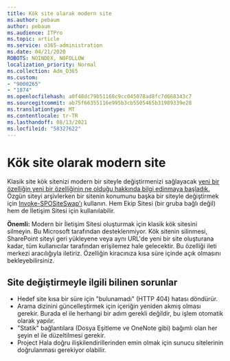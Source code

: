 ```yaml
---
title: Kök site olarak modern site
ms.author: pebaum
author: pebaum
ms.audience: ITPro
ms.topic: article
ms.service: o365-administration
ms.date: 04/21/2020
ROBOTS: NOINDEX, NOFOLLOW
localization_priority: Normal
ms.collection: Adm_O365
ms.custom:
- "9000265"
- "1874"
ms.openlocfilehash: a0f48dc79b51168c9cc045078ad8fc7d668343c7
ms.sourcegitcommit: ab75f66355116e995b3cb5505465b31989339e28
ms.translationtype: MT
ms.contentlocale: tr-TR
ms.lasthandoff: 08/13/2021
ms.locfileid: "58327622"
---
```

# <a name="modern-site-as-root-site"></a>Kök site olarak modern site

Klasik site kök sitenizi modern bir siteyle değiştirmenizi sağlayacak [yeni bir özelliğin yeni bir özelliğinin ne olduğu hakkında bilgi edinmaya başladık.](https://docs.microsoft.com/sharepoint/modern-root-site) Özgün siteyi arşivlerken bir sitenin konumunu başka bir siteyle değiştirmek için [Invoke-SPOSiteSwap'ı](https://docs.microsoft.com/powershell/module/sharepoint-online/invoke-spositeswap?view=sharepoint-ps) kullanın. Hem Ekip Sitesi (bir gruba bağlı değil) hem de İletişim Sitesi için kullanılabilir.

**Önemli:** Modern bir İletişim Sitesi oluşturmak için klasik kök sitesini silmeyin. Bu Microsoft tarafından desteklenmiyor. Kök sitenin silinmesi, SharePoint siteyi geri yükleyene veya aynı URL'de yeni bir site oluşturana kadar, tüm kullanıcılar tarafından erişilemez hale gelecektir. Bu özelliği ileti merkezi aracılığıyla iletiriz. Özelliğin kiracınıza kısa süre içinde açık olmasını bekleyebilirsiniz.

## <a name="known-issues-with-swapping-sites"></a>Site değiştirmeyle ilgili bilinen sorunlar
- Hedef site kısa bir süre için "bulunamadı" (HTTP 404) hatası döndürür.
- Arama dizinini güncelleştirmek için içeriğin yeniden akmış olması gerekir. Burada el ile herhangi bir adım gerekli değildir, bu işlem otomatik olarak yapılır.
- "Statik" bağlantılara (Dosya Eşitleme ve OneNote gibi) bağımlı olan her şeyin el ile düzeltilmesi gerekir.
- Project Hala doğru ilişkilendirillerinden emin olmak için sunucu sitelerinin doğrulanması gerekiyor olabilir. 
